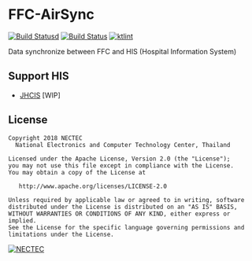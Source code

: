 # FFC-AirSync

[![Build Statusd](https://ci.appveyor.com/api/projects/status/ffc-nectec/airsync/branch/master?svg=true)](https://ci.appveyor.com/project/lionants02/airsync)
[![Build Status](https://travis-ci.org/ffc-nectec/airsync.svg?branch=master)](https://travis-ci.org/ffc-nectec/airsync)
[![ktlint](https://img.shields.io/badge/code%20style-%E2%9D%A4-FF4081.svg)](https://ktlint.github.io/)

Data synchronize between FFC and HIS (Hospital Information System)

## Support HIS

- [JHCIS](http://neo.moph.go.th/jhcis/) [WIP]

## License

    Copyright 2018 NECTEC
      National Electronics and Computer Technology Center, Thailand

    Licensed under the Apache License, Version 2.0 (the "License");
    you may not use this file except in compliance with the License.
    You may obtain a copy of the License at

       http://www.apache.org/licenses/LICENSE-2.0

    Unless required by applicable law or agreed to in writing, software
    distributed under the License is distributed on an "AS IS" BASIS,
    WITHOUT WARRANTIES OR CONDITIONS OF ANY KIND, either express or implied.
    See the License for the specific language governing permissions and
    limitations under the License.
    

[![NECTEC](http://www.nectec.or.th/themes/nectec/img/logo.png)](https://www.nectec.or.th)


